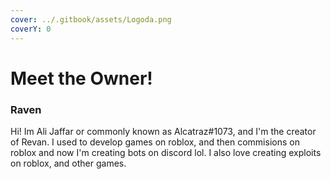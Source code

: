 ```yaml
---
cover: ../.gitbook/assets/Logoda.png
coverY: 0
---
```


# Meet the Owner!

### Raven

Hi! Im Ali Jaffar or commonly known as Alcatraz#1073, and I'm the creator of Revan. I used to develop games on roblox, and then commisions on roblox and now I'm creating bots on discord lol. I also love creating exploits on roblox, and other games.
